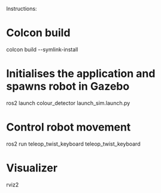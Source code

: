 Instructions:

# Colcon build
colcon build --symlink-install

# Initialises the application and spawns robot in Gazebo
ros2 launch colour_detector launch_sim.launch.py

# Control robot movement
ros2 run teleop_twist_keyboard teleop_twist_keyboard

# Visualizer
rviz2